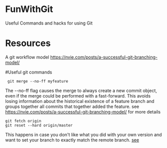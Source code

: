 # FunWithGit
Useful Commands and hacks for using Git

# Resources
A git workflow model
https://nvie.com/posts/a-successful-git-branching-model/

#Useful git commands
```
 git merge --no-ff myfeature
```
The --no-ff flag causes the merge to always create a new commit object, even if the merge could be performed with a fast-forward. This avoids losing information about the historical existence of a feature branch and groups together all commits that together added the feature. see 
https://nvie.com/posts/a-successful-git-branching-model/ for more details

```
git fetch origin
git reset --hard origin/master
```

This happens in case you don't like what you did with your own version and want to set your branch to exactly match the remote branch. [see](https://stackoverflow.com/a/1628334/4656963)
